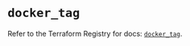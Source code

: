 # `docker_tag`

Refer to the Terraform Registry for docs: [`docker_tag`](https://registry.terraform.io/providers/kreuzwerker/docker/3.0.2/docs/resources/tag).
